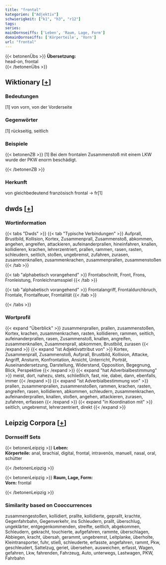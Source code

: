 ```yaml
---
title: "frontal"
kategorien: ["Adjektiv"]
schwierigkeit: ["k1", "h3", "r12"]
tags:
series:
mainDornseiffs: ['Leben', 'Raum, Lage, Form']
domainDornseiffs: ['Körperteile', 'Vorn']
url: "frontal"
---
```


{{< betonenÜbs >}}
**Übersetzung:**  
head-on, frontal  
{{< /betonenÜbs >}}

## Wiktionary [[+](https://de.wiktionary.org/wiki/frontal)]

### Bedeutungen
[1] von vorn, von der Vorderseite  

### Gegenwörter
[1] rückseitig, seitlich  

### Beispiele
{{< betonenZB >}}
[1] Bei dem frontalen Zusammenstoß mit einem LKW wurde der PKW enorm beschädigt.  

{{< /betonenZB >}}
### Herkunft
von gleichbedeutend französisch frontal → fr[1]  



## dwds [[+](https://www.dwds.de/wb/frontal)]

### Wortinformation
{{< tabs "Dwds" >}}
{{< tab "Typische Verbindungen" >}}
Aufprall, Brustbild, Kollision, Kortex, Zusammenprall, Zusammenstoß, abkommen, angehen, angreifen, attackieren, aufeinanderprallen, hineinfahren, knallen, kollidieren, krachen, lehrerzentriert, prallen, rammen, rasen, rasten, schleudern, seitlich, stoßen, ungebremst, zufahren, zurasen, zusammenknallen, zusammenkrachen, zusammenprallen, zusammenstoßen
{{< /tab >}}

{{< tab "alphabetisch vorangehend" >}}
Frontabschnitt, Front, Frons, Fronleistung, Fronleichnamsspiel
{{< /tab >}}

{{< tab "alphabetisch vorangehend" >}}
Frontalangriff, Frontaldurchbruch, Frontale, Frontalfeuer, Frontalität
{{< /tab >}}

{{< /tabs >}}

### Wortprofil
{{< expand "Überblick" >}} zusammenprallen, prallen, zusammenstoßen, Kortex, krachen, zusammenkrachen, rasten, kollidieren, rammen, seitlich, aufeinanderprallen, rasen, Zusammenstoß, knallen, angreifen, zusammenknallen, Zusammenprall, abkommen, Brustbild, zurasen {{< /expand >}}
{{< expand "ist Adjektivattribut von" >}} Kortex, Zusammenprall, Zusammenstoß, Aufprall, Brustbild, Kollision, Attacke, Angriff, Ansturm, Konfrontation, Ansicht, Unterricht, Porträt, Auseinandersetzung, Darstellung, Widerstand, Opposition, Begegnung, Blick, Perspektive {{< /expand >}}
{{< expand "hat Adverbialbestimmung" >}} meist, dort, nahezu, stets, schließlich, fast, nie, dabei, dann, ebenfalls, immer {{< /expand >}}
{{< expand "ist Adverbialbestimmung von" >}} prallen, zusammenprallen, zusammenstoßen, rammen, krachen, rasten, angreifen, rasen, kollidieren, abkommen, schleudern, zusammenkrachen, aufeinanderprallen, knallen, stoßen, angehen, attackieren, zurasen, zufahren, erfassen {{< /expand >}}
{{< expand "in Koordination mit" >}} seitlich, ungebremst, lehrerzentriert, direkt {{< /expand >}}

## Leipzig Corpora [[+](https://corpora.uni-leipzig.de/en/res?word=frontal&corpusId=deu_newscrawl-public_2018)]

### Dornseiff Sets
{{< betonenLeipzig >}}
**Leben:**  
**Körperteile:** anal, brachial, digital, frontal, intravenös, manuell, nasal, oral, schütter  

{{< /betonenLeipzig >}}


{{< betonenLeipzig >}}
**Raum, Lage, Form:**  
**Vorn:** frontal  

{{< /betonenLeipzig >}}

### Similarity based on Cooccurrences
zusammengestoßen, kollidiert, prallte, kollidierte, geprallt, krachte, Gegenfahrbahn, Gegenverkehr, ins Schleudern, prallt, überschlug, ungeklärter, entgegenkommenden, streifte, seitlich, abgekommen, Schleudern, gekracht, touchierte, aufgefahren, rammte, überschlagen, Abbiegen, kracht, übersah, gerammt, ungebremst, Leitplanke, überholte, Kleintransporter, fuhr, stieß, schleuderte, erfasste, angefahren, rammt, Pkw, geschleudert, Sattelzug, geriet, übersehen, ausweichen, erfasst, Wagen, gefahren, Lkw, fahrenden, Fahrzeug, Auto, unterwegs, Lastwagen, PKW, Fahrbahn

